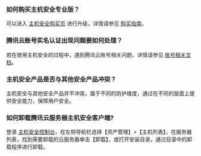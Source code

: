

### 如何购买主机安全专业版？
可以进入 [主机安全购买页](https://buy.cloud.tencent.com/yunjing) 进行升级，详情请参见 [购买指南](https://cloud.tencent.com/document/product/296/12230)。

### 腾讯云账号实名认证出现问题要如何处理？
若在使用主机安全的过程中，遇到腾讯云账号相关问题，详情请参见 [账号相关文档](https://cloud.tencent.com/document/product/378)。

### 主机安全产品是否与其他安全产品冲突？
主机安全与其他安全产品并不冲突，属于不同的防护维度，通过在不同的层面上提供安全能力，保障用户安全。


### 如何卸载腾讯云服务器主机安全客户端?
登录 [主机安全控制台](https://console.cloud.tencent.com/yunjing)，在左侧导航栏选择【资产管理】>【主机列表】，在服务器列表，找到需要卸载的云服务器单击【卸载】，或打开安装目录，通过目录中的卸载程序进行卸载。
